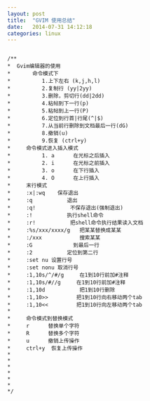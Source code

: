 ```yaml
---
layout: post
title:  "GVIM 使用总结"
date:   2014-07-31 14:12:18
categories: linux
---
```


<pre>
<code>
/**
*  Gvim编辑器的使用
*       命令模式下
*          1.上下左右 (k,j,h,l)
*          2.复制行 (yy|2yy)
*          3.删除，剪切行(dd|2dd)
*          4.粘帖到下一行(p)
*          5.粘帖到上一行(P)
*          6.定位到行首|行尾(^|$)
*          7.从当前行删除到文档最后一行(dG)
*          8.撤销(u)
*          9.恢复 (ctrl+y)
*     命令模式进入插入模式
*          1. a      在光标之后插入
*          2. i      在光标之前插入
*          3. o      在下行插入
*          4. O      在上行插入
*     末行模式
*     :x|:wq    保存退出
*     :q           退出
*     :q!           不保存退出(强制退出)
*     :!           执行shell命令
*     :r!           把shell命令执行结果读入文档
*     :%s/xxx/xxxx/g   把某某替换成某某
*     :/xxx            搜索某某
*     :G             到最后一行
*     :2           定位到第二行
*     :set nu 设置行号
*     :set nonu 取消行号
*     :1,10s/^/#/g     在1到10行前加#注释
*     :1,10s/#//g     在1到10行前加#注释
*     :1,10d           把1到10行删除
*     :1,10>>         把1到10行向右移动两个tab
*     :1,10<<         把1到10行向左移动两个tab
*
*     命令模式到替换模式
*     r      替换单个字符
*     R      替换多个字符
*     u      撤销上传操作
*     ctrl+y  恢复上传操作
*
*
*
*
*
*
*/
</code>
</pre>